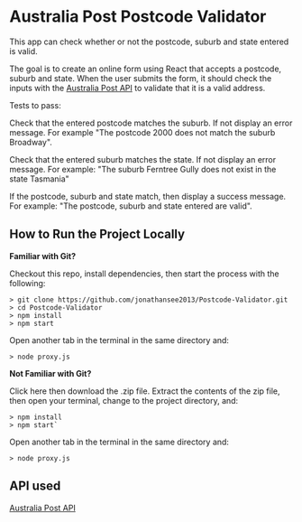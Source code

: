 # Australia Post Postcode Validator

This app can check whether or not the postcode, suburb and state entered is valid.

The goal is to create an online form using React that accepts a postcode, suburb and state.  When the user submits the form, it should check the inputs with the [Australia Post API](https://developers.auspost.com.au/apis/pac/reference/postcode-search) to validate that it is a valid address.

Tests to pass:

Check that the entered postcode matches the suburb. If not display an error message.  For example "The postcode 2000 does not match the suburb Broadway".

Check that the entered suburb matches the state.  If not display an error message.  For example: "The suburb Ferntree Gully does not exist in the state Tasmania"

If the postcode, suburb and state match, then display a success message.  For example: "The postcode, suburb and state entered are valid".


## How to Run the Project Locally

**Familiar with Git?**

Checkout this repo, install dependencies, then start the process with the following:

```
> git clone https://github.com/jonathansee2013/Postcode-Validator.git
> cd Postcode-Validator
> npm install
> npm start
```

Open another tab in the terminal in the same directory and:

```
> node proxy.js
```

**Not Familiar with Git?**

Click here then download the .zip file. Extract the contents of the zip file, then open your terminal, change to the project directory, and:

```
> npm install
> npm start`
```

Open another tab in the terminal in the same directory and:

```
> node proxy.js
```

## API used

[Australia Post API](https://developers.auspost.com.au/apis/pac/reference/postcode-search)
